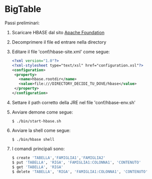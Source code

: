 # BigTable

Passi preliminari:

1. Scaricare HBASE dal sito <a href="#">Apache Foundation</a>
2. Decomprimere il file ed entrare nella directory
3. Editare il file 'conf/hbase-site.xml' come segue:

    ```xml
   <?xml version="1.0"?>
   <?xml-stylesheet type="text/xsl" href="configuration.xsl"?>
   <configuration>
     <property>
       <name>hbase.rootdir</name>
       <value>file:///DIRECTORY_DECIDI_TU_DOVE/hbase</value>
     </property>
   </configuration>
 

4. Settare il path corretto della JRE nel file 'conf/hbase-env.sh'
5. Avviare demone come segue:

    `$ ./bin/start-hbase.sh`
    
6. Avviare la shell come segue:

    `$ ./bin/hbase shell`

7. I comandi principali sono:

     ```sh
     $ create 'TABELLA','FAMIGLIA1','FAMIGLIA2'
     $ put 'TABELLA', 'RIGA', 'FAMIGLIA1:COLONNA1', 'CONTENUTO'
     $ get 'TABELLA', 'RIGA'
     $ delete 'TABELLA', 'RIGA', 'FAMIGLIA1:COLONNA1', 'CONTENUTO'
     
     
    